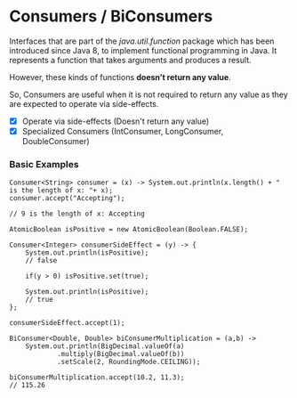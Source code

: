 # Consumers / BiConsumers

Interfaces that are part of the _java.util.function_ package which has been introduced since Java 8, to implement functional programming in Java. 
It represents a function that takes arguments and produces a result. 

However, these kinds of functions **doesn’t return any value**. 

So, Consumers are useful when it is not required to return any value as they are expected to operate via side-effects. 

- [x] Operate via side-effects (Doesn't return any value)
- [x] Specialized Consumers (IntConsumer, LongConsumer, DoubleConsumer)

### Basic Examples

```
Consumer<String> consumer = (x) -> System.out.println(x.length() + " is the length of x: "+ x);
consumer.accept("Accepting");

// 9 is the length of x: Accepting
```

```
AtomicBoolean isPositive = new AtomicBoolean(Boolean.FALSE);

Consumer<Integer> consumerSideEffect = (y) -> {
    System.out.println(isPositive);
    // false
    
    if(y > 0) isPositive.set(true);
    
    System.out.println(isPositive);
    // true
};

consumerSideEffect.accept(1);
```

```
BiConsumer<Double, Double> biConsumerMultiplication = (a,b) -> 
    System.out.println(BigDecimal.valueOf(a)
            .multiply(BigDecimal.valueOf(b))
            .setScale(2, RoundingMode.CEILING));
    
biConsumerMultiplication.accept(10.2, 11.3);
// 115.26
```


